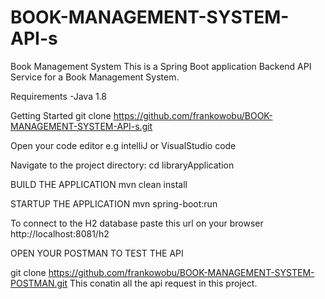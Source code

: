 # BOOK-MANAGEMENT-SYSTEM-API-s
Book Management System
This is a Spring Boot application Backend API Service for a Book Management System.

Requirements
-Java 1.8 

Getting Started
git clone https://github.com/frankowobu/BOOK-MANAGEMENT-SYSTEM-API-s.git

Open your code editor e.g intelliJ or VisualStudio code

Navigate to the project directory:
cd libraryApplication

BUILD THE APPLICATION
mvn clean install

STARTUP THE APPLICATION
mvn spring-boot:run

To connect to the H2 database
paste this url on your browser http://localhost:8081/h2

OPEN YOUR POSTMAN TO TEST THE API

git clone https://github.com/frankowobu/BOOK-MANAGEMENT-SYSTEM-POSTMAN.git
This conatin all the api request in this project.




